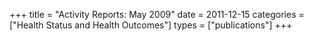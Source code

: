 +++
title = "Activity Reports: May 2009"
date = 2011-12-15
categories = ["Health Status and Health Outcomes"]
types = ["publications"]
+++
